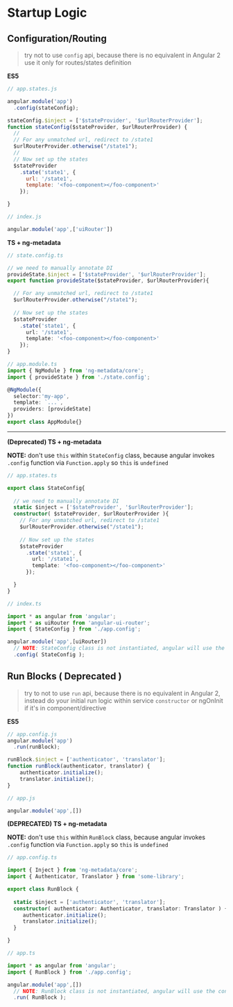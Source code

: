 # Startup Logic

## Configuration/Routing

> try not to use `config` api, because there is no equivalent in Angular 2
> use it only for routes/states definition

**ES5**

```js
// app.states.js

angular.module('app')
  .config(stateConfig);

stateConfig.$inject = ['$stateProvider', '$urlRouterProvider'];
function stateConfig($stateProvider, $urlRouterProvider) {
  //
  // For any unmatched url, redirect to /state1
  $urlRouterProvider.otherwise("/state1");
  //
  // Now set up the states
  $stateProvider
    .state('state1', {
      url: '/state1',
      template: '<foo-component></foo-component>'
    });

}
```

```js
// index.js

angular.module('app',['uiRouter'])
```

**TS + ng-metadata**

```typescript
// state.config.ts

// we need to manually annotate DI
provideState.$inject = ['$stateProvider', '$urlRouterProvider'];
export function provideState($stateProvider, $urlRouterProvider){

  // For any unmatched url, redirect to /state1
  $urlRouterProvider.otherwise("/state1");
  
  // Now set up the states
  $stateProvider
    .state('state1', {
      url: '/state1',
      template: '<foo-component></foo-component>'
    });
}
```

```typescript
// app.module.ts
import { NgModule } from 'ng-metadata/core';
import { provideState } from './state.config';

@NgModule({
  selector:'my-app',
  template: `...`,
  providers: [provideState]
})
export class AppModule{}
```

---

**(Deprecated) TS + ng-metadata**

**NOTE:** don't use `this` within `StateConfig` class, because angular invokes `.config` function via `Function.apply` so `this` is `undefined`
 
```typescript
// app.states.ts

export class StateConfig{
  
  // we need to manually annotate DI
  static $inject = ['$stateProvider', '$urlRouterProvider'];
  constructor( $stateProvider, $urlRouterProvider ){
    // For any unmatched url, redirect to /state1
    $urlRouterProvider.otherwise("/state1");
    
    // Now set up the states
    $stateProvider
      .state('state1', {
        url: '/state1',
        template: '<foo-component></foo-component>'
      });

  }
}
```

```typescript
// index.ts

import * as angular from 'angular';
import * as uiRouter from 'angular-ui-router';
import { StateConfig } from './app.config';

angular.module('app',[uiRouter])
  // NOTE: StateConfig class is not instantiated, angular will use the constructor as a factory function ( wrong 'this' context)
  .config( StateConfig );
```


## Run Blocks ( Deprecated )

> try to not to use `run` api, because there is no equivalent in Angular 2,
> instead do your initial run logic within service `constructor` or ngOnInit if it's in component/directive

**ES5**

```js
// app.config.js
angular.module('app')
  .run(runBlock);

runBlock.$inject = ['authenticator', 'translator'];
function runBlock(authenticator, translator) {
    authenticator.initialize();
    translator.initialize();
}
```

```js
// app.js

angular.module('app',[])
```


**(DEPRECATED) TS + ng-metadata**

**NOTE:** don't use `this` within `RunBlock` class, because angular invokes `.config` function via `Function.apply` so `this` is `undefined`

```typescript
// app.config.ts

import { Inject } from 'ng-metadata/core';
import { Authenticator, Translator } from 'some-library';

export class RunBlock {
  
  static $inject = ['authenticator', 'translator'];
  constructor( authenticator: Authenticator, translator: Translator ) {
     authenticator.initialize();
     translator.initialize();
  }

}
```

```typescript
// app.ts

import * as angular from 'angular';
import { RunBlock } from './app.config';

angular.module('app',[])
  // NOTE: RunBlock class is not instantiated, angular will use the constructor as a factory function
  .run( RunBlock );
```
